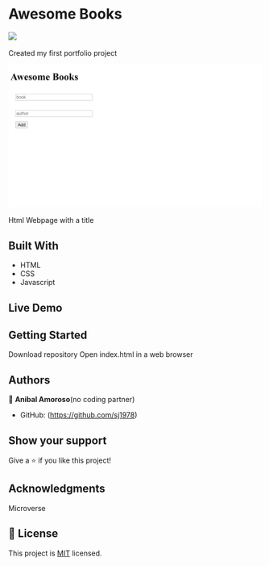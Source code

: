 # Awesome Books
![](https://img.shields.io/badge/Microverse-blueviolet)



Created my first portfolio project

![screenshot](/images/Cap.png)

Html Webpage with a title 

## Built With

- HTML
- CSS
- Javascript

## Live Demo




## Getting Started

Download repository 
Open index.html in a web browser




## Authors

👤 **Anibal Amoroso**(no coding partner)

- GitHub: (https://github.com/sj1978)






## Show your support

Give a ⭐️ if you like this project!

## Acknowledgments


Microverse

## 📝 License

This project is [MIT](./MIT.md) licensed.